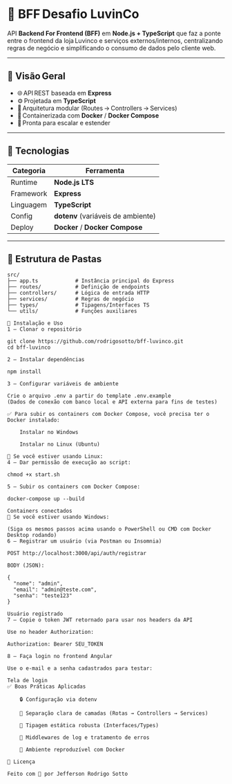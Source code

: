 # 🧠 BFF Desafio LuvinCo

API **Backend For Frontend (BFF)** em **Node.js + TypeScript** que faz a ponte entre o frontend da loja Luvinco e serviços externos/internos, centralizando regras de negócio e simplificando o consumo de dados pelo cliente web.

---

## 📌 Visão Geral

- 🌐 API REST baseada em **Express**
- ⚙️ Projetada em **TypeScript**
- 📁 Arquitetura modular (Routes → Controllers → Services)
- 🐳 Containerizada com **Docker** / **Docker Compose**
- 🔁 Pronta para escalar e estender

---

## 🔧 Tecnologias

| Categoria | Ferramenta                         |
| --------- | ---------------------------------- |
| Runtime   | **Node.js LTS**                    |
| Framework | **Express**                        |
| Linguagem | **TypeScript**                     |
| Config    | **dotenv** (variáveis de ambiente) |
| Deploy    | **Docker** / **Docker Compose**    |

---

## 📂 Estrutura de Pastas

```text
src/
├── app.ts            # Instância principal do Express
├── routes/           # Definição de endpoints
├── controllers/      # Lógica de entrada HTTP
├── services/         # Regras de negócio
├── types/            # Tipagens/Interfaces TS
└── utils/            # Funções auxiliares

🚀 Instalação e Uso
1 — Clonar o repositório

git clone https://github.com/rodrigosotto/bff-luvinco.git
cd bff-luvinco

2 — Instalar dependências

npm install

3 — Configurar variáveis de ambiente

Crie o arquivo .env a partir do template .env.example
(Dados de conexão com banco local e API externa para fins de testes)

✅ Para subir os containers com Docker Compose, você precisa ter o Docker instalado:

    Instalar no Windows

    Instalar no Linux (Ubuntu)

🐳 Se você estiver usando Linux:
4 — Dar permissão de execução ao script:

chmod +x start.sh

5 — Subir os containers com Docker Compose:

docker-compose up --build

Containers conectados
🐳 Se você estiver usando Windows:

(Siga os mesmos passos acima usando o PowerShell ou CMD com Docker Desktop rodando)
6 — Registrar um usuário (via Postman ou Insomnia)

POST http://localhost:3000/api/auth/registrar

BODY (JSON):

{
  "nome": "admin",
  "email": "admin@teste.com",
  "senha": "teste123"
}

Usuário registrado
7 — Copie o token JWT retornado para usar nos headers da API

Use no header Authorization:

Authorization: Bearer SEU_TOKEN

8 — Faça login no frontend Angular

Use o e-mail e a senha cadastrados para testar:

Tela de login
✅ Boas Práticas Aplicadas

    🔒 Configuração via dotenv

    🔁 Separação clara de camadas (Rotas → Controllers → Services)

    💬 Tipagem estática robusta (Interfaces/Types)

    🧼 Middlewares de log e tratamento de erros

    🐳 Ambiente reproduzível com Docker

📝 Licença

Feito com 💙 por Jefferson Rodrigo Sotto
